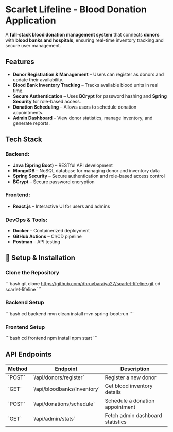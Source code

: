 # Scarlet Lifeline - Blood Donation Application 

A **full-stack blood donation management system** that connects **donors** with **blood banks and hospitals**, ensuring real-time inventory tracking and secure user management.  

##  Features  
-  **Donor Registration & Management** – Users can register as donors and update their availability.  
-  **Blood Bank Inventory Tracking** – Tracks available blood units in real time.  
-  **Secure Authentication** – Uses **BCrypt** for password hashing and **Spring Security** for role-based access.  
-  **Donation Scheduling** – Allows users to schedule donation appointments.  
-  **Admin Dashboard** – View donor statistics, manage inventory, and generate reports.  

##  Tech Stack  

### **Backend:**  
- **Java (Spring Boot)** – RESTful API development  
- **MongoDB** – NoSQL database for managing donor and inventory data  
- **Spring Security** – Secure authentication and role-based access control  
- **BCrypt** – Secure password encryption  

### **Frontend:**  
- **React.js** – Interactive UI for users and admins  

### **DevOps & Tools:**  
- **Docker** – Containerized deployment  
- **GitHub Actions** – CI/CD pipeline  
- **Postman** – API testing  
 

## 🔧 Setup & Installation  

###  Clone the Repository  
\`\`\`bash
git clone https://github.com/dhruvbaraiya27/scarlet-lifeline.git
cd scarlet-lifeline
\`\`\`

###  Backend Setup  
\`\`\`bash
cd backend
mvn clean install
mvn spring-boot:run
\`\`\`

###  Frontend Setup  
\`\`\`bash
cd frontend
npm install
npm start
\`\`\`

##  API Endpoints  

| Method | Endpoint | Description |
|--------|---------|------------|
| \`POST\` | \`/api/donors/register\` | Register a new donor |
| \`GET\`  | \`/api/bloodbanks/inventory\` | Get blood inventory details |
| \`POST\` | \`/api/donations/schedule\` | Schedule a donation appointment |
| \`GET\`  | \`/api/admin/stats\` | Fetch admin dashboard statistics |

